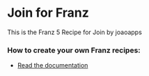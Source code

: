 # Join for Franz
This is the Franz 5 Recipe for Join by joaoapps

### How to create your own Franz recipes:
* [Read the documentation](https://github.com/meetfranz/plugins)
